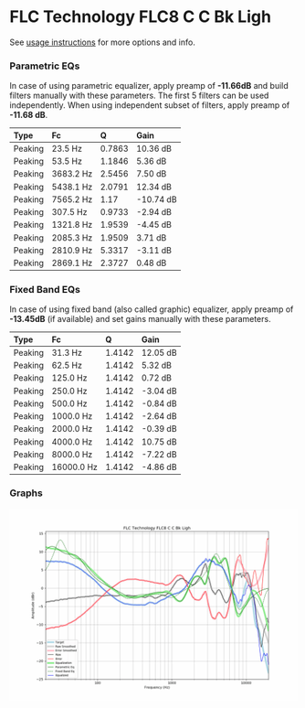 # FLC Technology FLC8 C C Bk Ligh
See [usage instructions](https://github.com/jaakkopasanen/AutoEq#usage) for more options and info.

### Parametric EQs
In case of using parametric equalizer, apply preamp of **-11.66dB** and build filters manually
with these parameters. The first 5 filters can be used independently.
When using independent subset of filters, apply preamp of **-11.68 dB**.

| Type    | Fc        |      Q | Gain      |
|:--------|:----------|:-------|:----------|
| Peaking | 23.5 Hz   | 0.7863 | 10.36 dB  |
| Peaking | 53.5 Hz   | 1.1846 | 5.36 dB   |
| Peaking | 3683.2 Hz | 2.5456 | 7.50 dB   |
| Peaking | 5438.1 Hz | 2.0791 | 12.34 dB  |
| Peaking | 7565.2 Hz | 1.17   | -10.74 dB |
| Peaking | 307.5 Hz  | 0.9733 | -2.94 dB  |
| Peaking | 1321.8 Hz | 1.9539 | -4.45 dB  |
| Peaking | 2085.3 Hz | 1.9509 | 3.71 dB   |
| Peaking | 2810.9 Hz | 5.3317 | -3.11 dB  |
| Peaking | 2869.1 Hz | 2.3727 | 0.48 dB   |

### Fixed Band EQs
In case of using fixed band (also called graphic) equalizer, apply preamp of **-13.45dB**
(if available) and set gains manually with these parameters.

| Type    | Fc         |      Q | Gain     |
|:--------|:-----------|:-------|:---------|
| Peaking | 31.3 Hz    | 1.4142 | 12.05 dB |
| Peaking | 62.5 Hz    | 1.4142 | 5.32 dB  |
| Peaking | 125.0 Hz   | 1.4142 | 0.72 dB  |
| Peaking | 250.0 Hz   | 1.4142 | -3.04 dB |
| Peaking | 500.0 Hz   | 1.4142 | -0.84 dB |
| Peaking | 1000.0 Hz  | 1.4142 | -2.64 dB |
| Peaking | 2000.0 Hz  | 1.4142 | -0.39 dB |
| Peaking | 4000.0 Hz  | 1.4142 | 10.75 dB |
| Peaking | 8000.0 Hz  | 1.4142 | -7.22 dB |
| Peaking | 16000.0 Hz | 1.4142 | -4.86 dB |

### Graphs
![](./FLC%20Technology%20FLC8%20C%20C%20Bk%20Ligh.png)